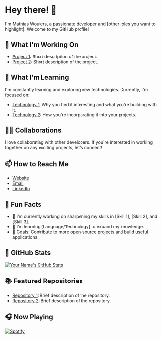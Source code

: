 # Hey there! 👋

I'm Mathias Wouters, a passionate developer and [other roles you want to highlight]. Welcome to my GitHub profile!

## 🔭 What I'm Working On

- [Project 1](link): Short description of the project.
- [Project 2](link): Short description of the project.

## 🌱 What I'm Learning

I'm constantly learning and exploring new technologies. Currently, I'm focused on:

- [Technology 1](link): Why you find it interesting and what you're building with it.
- [Technology 2](link): How you're incorporating it into your projects.

## 👯‍♂️ Collaborations

I love collaborating with other developers. If you're interested in working together on any exciting projects, let's connect!

## 📫 How to Reach Me

- [Website](yourwebsite.com)
- [Email](mailto:youremail@example.com)
- [LinkedIn](https://linkedin.com/in/yourprofile)

## 🚀 Fun Facts

- 🔭 I’m currently working on sharpening my skills in [Skill 1], [Skill 2], and [Skill 3].
- 🌱 I’m learning [Language/Technology] to expand my knowledge.
- 🎯 Goals: Contribute to more open-source projects and build useful applications.

## 🌟 GitHub Stats

[![Your Name's GitHub Stats](https://github-readme-stats.vercel.app/api?username=yourusername&show_icons=true&theme=radical)](https://github.com/yourusername)

## 📚 Featured Repositories

- [Repository 1](link): Brief description of the repository.
- [Repository 2](link): Brief description of the repository.

## 🎧 Now Playing

[![Spotify](https://spotify-now-playing-yourusername.vercel.app/api/spotify)](https://open.spotify.com/user/yourusername)

